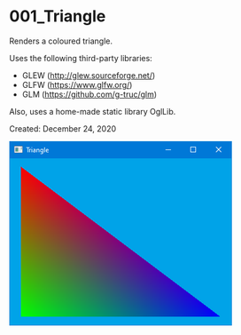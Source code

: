 # 001_Triangle
Renders a coloured triangle.

Uses the following third-party libraries:
- GLEW (http://glew.sourceforge.net/)
- GLFW (https://www.glfw.org/)
- GLM (https://github.com/g-truc/glm)

Also, uses a home-made static library OglLib.

Created: December 24, 2020

![screenshot](/001_Triangle/screenshots/screenshot.png)
